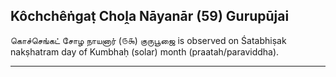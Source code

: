 ## Kôchchêṅgaṭ Choḽa Nāyanār (59) Gurupūjai
கொச்செங்கட் சோழ நாயனார் (௫௯) குருபூஜை is observed on Śatabhiṣak nakṣhatram day of Kumbhaḥ (solar) month (praatah/paraviddha).



---
